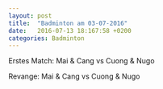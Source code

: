 ```yaml
---
layout: post
title:  "Badminton am 03-07-2016"
date:   2016-07-13 18:167:58 +0200
categories: Badminton
---
```


Erstes Match: Mai & Cang vs Cuong & Nugo

<div mi24-video-player video-id="1A22q521HoWu5KRdCTUnVM" player-id="-Yw_TVYkCr9pFdHzSN2c9K" config-type="vmpro" flash-path="//e-qa.video-cdn.net/v2/" api-url="//d-qa.video-cdn.net/play"></div><script src="//e-qa.video-cdn.net/v2/embed.js"></script>


Revange: Mai & Cang vs Cuong & Nugo

<div mi24-video-player video-id="4twwHpMYDFq-HuM2Rc7iuL" player-id="-Yw_TVYkCr9pFdHzSN2c9K" config-type="vmpro" flash-path="//e-qa.video-cdn.net/v2/" api-url="//d-qa.video-cdn.net/play"></div><script src="//e-qa.video-cdn.net/v2/embed.js"></script>
